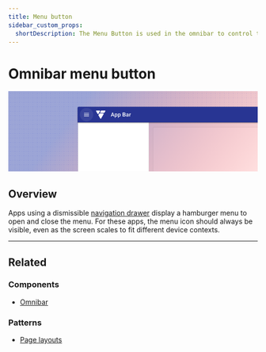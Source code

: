 ```yaml
---
title: Menu button
sidebar_custom_props:
  shortDescription: The Menu Button is used in the omnibar to control the visibility of the navigation drawer.
---
```


# Omnibar menu button

<ComponentVisual storybookUrl="https://forge.tylerdev.io/main/?path=/story/components-app-bar-menu-button--default">

![](./images/app-bar-menu-button.png)

</ComponentVisual>

## Overview

Apps using a dismissible [navigation drawer](/components/navigation/navigation-drawer) display a hamburger menu to open and close the menu. For these apps, the menu icon should always be visible, even as the screen scales to fit different device contexts. 

---

## Related 

### Components

- [Omnibar](/components/omni/omnibar)

### Patterns

- [Page layouts](/patterns/layout/page-layouts)
